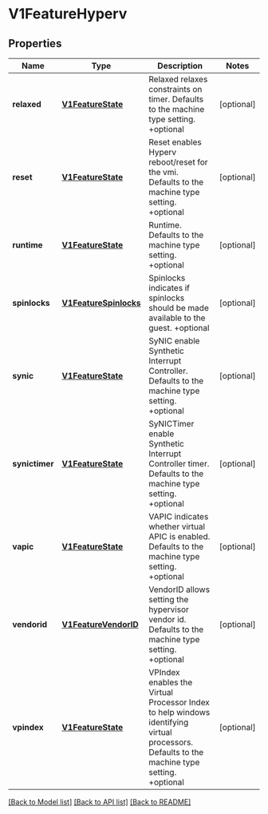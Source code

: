 # V1FeatureHyperv

## Properties
Name | Type | Description | Notes
------------ | ------------- | ------------- | -------------
**relaxed** | [**V1FeatureState**](V1FeatureState.md) | Relaxed relaxes constraints on timer. Defaults to the machine type setting. +optional | [optional] 
**reset** | [**V1FeatureState**](V1FeatureState.md) | Reset enables Hyperv reboot/reset for the vmi. Defaults to the machine type setting. +optional | [optional] 
**runtime** | [**V1FeatureState**](V1FeatureState.md) | Runtime. Defaults to the machine type setting. +optional | [optional] 
**spinlocks** | [**V1FeatureSpinlocks**](V1FeatureSpinlocks.md) | Spinlocks indicates if spinlocks should be made available to the guest. +optional | [optional] 
**synic** | [**V1FeatureState**](V1FeatureState.md) | SyNIC enable Synthetic Interrupt Controller. Defaults to the machine type setting. +optional | [optional] 
**synictimer** | [**V1FeatureState**](V1FeatureState.md) | SyNICTimer enable Synthetic Interrupt Controller timer. Defaults to the machine type setting. +optional | [optional] 
**vapic** | [**V1FeatureState**](V1FeatureState.md) | VAPIC indicates whether virtual APIC is enabled. Defaults to the machine type setting. +optional | [optional] 
**vendorid** | [**V1FeatureVendorID**](V1FeatureVendorID.md) | VendorID allows setting the hypervisor vendor id. Defaults to the machine type setting. +optional | [optional] 
**vpindex** | [**V1FeatureState**](V1FeatureState.md) | VPIndex enables the Virtual Processor Index to help windows identifying virtual processors. Defaults to the machine type setting. +optional | [optional] 

[[Back to Model list]](../README.md#documentation-for-models) [[Back to API list]](../README.md#documentation-for-api-endpoints) [[Back to README]](../README.md)



